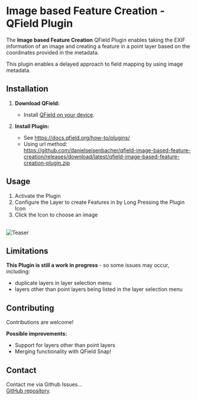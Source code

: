 # Image based Feature Creation - QField Plugin

The **Image based Feature Creation** QField Plugin enables taking the EXIF information of an image and creating a feature in a point layer based on the coordinates provided in the metadata.

This plugin enables a delayed approach to field mapping by using image metadata.

## Installation

1. **Download QField:**
   - Install [QField on your device](https://qfield.org/get).

2. **Install Plugin:**
   - See https://docs.qfield.org/how-to/plugins/
   - Using url method:<br>https://github.com/danielseisenbacher/qfield-image-based-feature-creation/releases/download/latest/qfield-image-based-feature-creation-plugin.zip

## Usage

1. Activate the Plugin
2. Configure the Layer to create Features in by Long Pressing the Plugin Icon
3. Click the Icon to choose an image
<br><br>

![Teaser](teaser.gif)

## Limitations

**This Plugin is still a work in progress** - so some issues may occur, including:
- duplicate layers in layer selection menu
- layers other than point layers being listed in the layer selection menu

## Contributing

Contributions are welcome!

**Possible improvements:**<br>
- Support for layers other than point layers
- Merging functionality with QField Snap!

## Contact

Contact me via Github Issues...<br>
[GitHub repository](https://github.com/danielseisenbacher/qfield-image-based-feature-creation).
